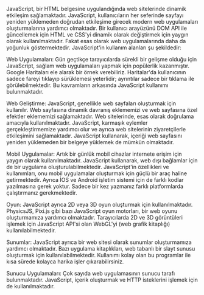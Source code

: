 JavaScript, bir HTML belgesine uygulandığında web sitelerinde dinamik etkileşim sağlamaktadır. JavaScript, kullanıcıların her seferinde sayfayı yeniden yüklemeden doğrudan etkileşime girecek modern web uygulamaları oluşturmalarına yardımcı olmaktadır. Bir kullanıcı arayüzünü DOM API ile güncellemek için HTML ve CSS'yi dinamik olarak değiştirmek için yaygın olarak kullanılmaktadır. Fakat esas olarak web uygulamalarında daha da yoğunluk göstermektedir. JavaScript'in kullanım alanları şu şekildedir:

Web Uygulamaları: Gün geçtikçe tarayıcılarda sürekli bir gelişme olduğu için JavaScript, sağlam web uygulamaları yapmak için popülerlik kazanmıştır. Google Haritaları ele alarak bir örnek verebiliriz. Haritalar'da kullanıcının sadece fareyi tıklayıp sürüklemesi yeterlidir; ayrıntılar sadece bir tıklama ile görülebilmektedir. Bu kavramların arkasında JavaScript kullanımı bulunmaktadır.

Web Geliştirme: JavaScript, genellikle web sayfaları oluşturmak için kullanılır. Web sayfasına dinamik davranış eklememizi ve web sayfasına özel efektler eklememizi sağlamaktadır. Web sitelerinde, esas olarak doğrulama amacıyla kullanılmaktadır. JavaScript, karmaşık eylemler gerçekleştirmemize yardımcı olur ve ayrıca web sitelerinin ziyaretçilerle etkileşimini sağlamaktadır. JavaScript kullanarak, içeriği web sayfasını yeniden yüklemeden bir belgeye yüklemek de mümkün olmaktadır.

Mobil Uygulamalar: Artık bir günlük mobil cihazlar internete erişim için yaygın olarak kullanılmaktadır. JavaScript kullanarak, web dışı bağlamlar için de bir uygulama oluşturulabilmektedir. JavaScript'in özellikleri ve kullanımları, onu mobil uygulamalar oluşturmak için güçlü bir araç haline getirmektedir. Ayrıca İOS ve Android işletim sistemi için de farklı kodlar yazılmasına gerek yoktur. Sadece bir kez yazmanız farklı platformlarda çalıştırmanız gerekmektedir.

Oyun: JavaScript ayrıca 2D veya 3D oyun oluşturmak için kullanılmaktadır. PhysicsJS, Pixi.js gibi bazı JavaScript oyun motorları, bir web oyunu oluşturmamıza yardımcı olmaktadır. Tarayıcılarda 2D ve 3D görüntüleri işlemek için JavaScript API'si olan WebGL'yi (web grafik kitaplığı) kullanılabilmektedir.

Sunumlar: JavaScript ayrıca bir web sitesi olarak sunumlar oluşturmamıza yardımcı olmaktadır. Bazı uygulama kitaplıkları, web tabanlı bir slayt sunusu oluşturmak için kullanılabilmektedir. Kullanımı kolay olan bu programlar ile kısa sürede kolayca harika işler çıkarabilirsiniz.

Sunucu Uygulamaları: Çok sayıda web uygulamasının sunucu tarafı bulunmaktadır. JavaScript, içerik oluşturmak ve HTTP isteklerini işlemek için de kullanılmaktadır.